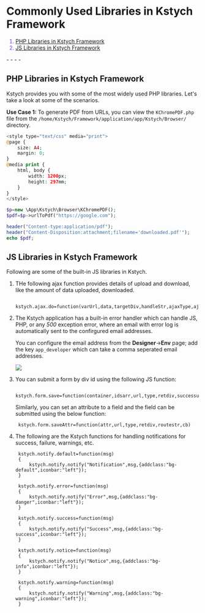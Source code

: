 # Commonly Used Libraries in Kstych Framework

<font color='#7540EE'>

1. [PHP Libraries in Kstych Framework](#profile-menu)
1. [JS Libraries in Kstych Framework](#admin-menu)

</font>
- - - -

## PHP Libraries in Kstych Framework

Kstych provides you with some of the most widely used PHP libraries. Let's take a look at some of the scenarios.

**Use Case 1:** To generate PDF from URLs, you can view the `KChromePDF.php` file from the `/home/Kstych/Framework/application/app/Kstych/Browser/` directory.

``` php
<style type="text/css" media="print">
@page {
    size: A4;
    margin: 0;
}
@media print {
    html, body {
        width: 1200px;
        height: 297mm;
    }
}
</style>

$p=new \App\Kstych\Browser\KChromePDF();
$pdf=$p->urlToPdf("https://google.com");

header("Content-type:application/pdf");
header("Content-Disposition:attachment;filename='downloaded.pdf'");
echo $pdf;
```

## JS Libraries in Kstych Framework

Following are some of the built-in JS libraries in Kstych.

1. THe following ajax function provides details of upload and download, like the amount of data uploaded, downloaded.

        kstych.ajax.do=function(varUrl,data,targetDiv,handleStr,ajaxType,ajaxtype,kcallback,kcallbackerr)

1. The Kstych application has a built-in error handler which can handle JS, PHP, or any *500* exception error, where an email with error log is automatically sent to the confirgured email addresses.

    You can configure the email address from the **Designer**->**Env** page; add the key `app_developer` which can take a comma seperated email addresses.

    <img src="../images/configure_email.png"/>

1. You can submit a form by div id using the following JS function:

        kstych.form.save=function(container,idsarr,url,type,retdiv,successurldiv,routestr,successcb)

    Similarly, you can set an attribute to a field and the field can be submitted using the below function:

        kstych.form.saveAttr=function(attr,url,type,retdiv,routestr,cb)

1. The following are the Kstych functions for handling notifications for success, failure, warnings, etc.

        kstych.notify.default=function(msg)
        {
            kstych.notify.notify("Notification",msg,{addclass:"bg-default",iconbar:"left"});
        }

        kstych.notify.error=function(msg)
        {
            kstych.notify.notify("Error",msg,{addclass:"bg-danger",iconbar:"left"});
        }

        kstych.notify.success=function(msg)
        {
            kstych.notify.notify("Success",msg,{addclass:"bg-success",iconbar:"left"});
        }

        kstych.notify.notice=function(msg)
        {
            kstych.notify.notify("Notice",msg,{addclass:"bg-info",iconbar:"left"});
        }

        kstych.notify.warning=function(msg)
        {
            kstych.notify.notify("Warning",msg,{addclass:"bg-warning",iconbar:"left"});
        }


